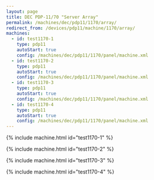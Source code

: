 ```yaml
---
layout: page
title: DEC PDP-11/70 "Server Array"
permalink: /machines/dec/pdp11/1170/array/
redirect_from: /devices/pdp11/machine/1170/array/
machines:
  - id: test1170-1
    type: pdp11
    autoStart: true
    config: /machines/dec/pdp11/1170/panel/machine.xml
  - id: test1170-2
    type: pdp11
    autoStart: true
    config: /machines/dec/pdp11/1170/panel/machine.xml
  - id: test1170-3
    type: pdp11
    autoStart: true
    config: /machines/dec/pdp11/1170/panel/machine.xml
  - id: test1170-4
    type: pdp11
    autoStart: true
    config: /machines/dec/pdp11/1170/panel/machine.xml
---
```


{% include machine.html id="test1170-1" %}

{% include machine.html id="test1170-2" %}

{% include machine.html id="test1170-3" %}

{% include machine.html id="test1170-4" %}
